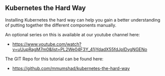 ## Kubernetes the Hard Way

Installing Kubernetes the hard way can help you gain a better understanding of putting together the different components manually.

An optional series on this is available at our youtube channel here:

- https://www.youtube.com/watch?v=uUupRagM7m0&list=PL2We04F3Y_41jYdadX55fdJplDvgNGENo

The GIT Repo for this tutorial can be found here:

- https://github.com/mmumshad/kubernetes-the-hard-way

